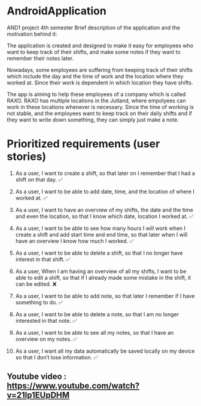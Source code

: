 # AndroidApplication

AND1 project 4th semester Brief description of the application and the motivation behind it:

The application is created and designed to make it easy for employees who want to keep track of their shifts,
and make some notes if they want to remember their notes later.

Nowadays, some employees are suffering from keeping track of their shifts which include the day and the time of work and the location where they worked at.
Since their work is dependent in which location they have shifts.

The app is aiming to help these employees of a company which is called RAXO. RAXO has multiple locations in the Jutland, where empolyees can work in these locations whenever is necessary. Since the time of working is not stable, and the employees want to keep track on their daily shifts and if they want to write down something, they can simply just make a note.



# Prioritized requirements (user stories)



1.	As a user, I want to create a shift, so that later on I remember that I had a shift on that day. :white_check_mark:

2.	As a user, I want to be able to add date, time, and the location of where I worked at. :white_check_mark:

3.	As a user, I want to have an overview of my shifts, the date and the time and even the location, so that I know which date, location I worked at. :white_check_mark:

4.	As a user, I want to be able to see how many hours I will work when I create a shift and add start time and end time, so that later when I will have an overview I know how much I worked. :white_check_mark:
5.	As a user, I want to be able to delete a shift, so that I no longer have interest in that shift. :white_check_mark:
 
6.	As a user, When I am having an overview of all my shifts, I want to be able to edit a shift, so that if I already made some mistake in the shift, it can be edited. :x:
 	
7.	As a user, I want to be able to add note, so that later I remember if I have something to do. :white_check_mark:

8.	As a user, I want to be able to delete a note, so that I am no longer interested in that note. :white_check_mark:

9.	As a user, I want to be able to see all my notes, so that I have an overview on my notes. :white_check_mark:

10.	As a user, I want all my data automatically be saved locally on my device so that I don’t lose information. :white_check_mark:



## Youtube video : https://www.youtube.com/watch?v=21lp1EUpDHM


